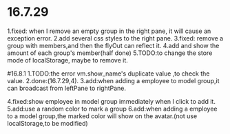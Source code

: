 # 16.7.29
1.fixed: when I remove an empty group in the right pane, it will cause an exception error.
2.add several css styles to the right pane.
3.fixed: remove a group with members,and then the flyOut can reflect it.
4.add and show the amount of each group's member(half done)
5.TODO:to change the store mode of localStorage, maybe to remove it.

#16.8.1
1.TODO:the error vm.show_name's duplicate value ,to check the value.
2.done:(16.7.29,4).
3.add:when adding a employee to model group,it can broadcast from leftPane to rightPane.

4.fixed:show employee in model group immediately when I click to add it. 
5.add:use a random color to mark a group
6.add:when adding a employee to a model group,the marked color will show on the avatar.(not use localStorage,to be modified)
